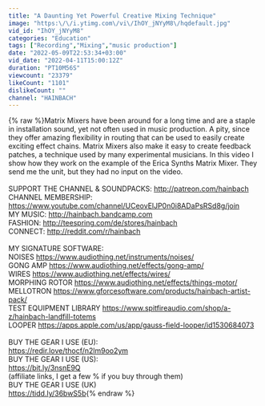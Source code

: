 ```yaml
---
title: "A Daunting Yet Powerful Creative Mixing Technique"
image: "https:\/\/i.ytimg.com\/vi\/IhOY_jNYyM8\/hqdefault.jpg"
vid_id: "IhOY_jNYyM8"
categories: "Education"
tags: ["Recording","Mixing","music production"]
date: "2022-05-09T22:53:34+03:00"
vid_date: "2022-04-11T15:00:12Z"
duration: "PT10M56S"
viewcount: "23379"
likeCount: "1101"
dislikeCount: ""
channel: "HAINBACH"
---
```

{% raw %}Matrix Mixers have been around for a long time and are a staple in installation sound, yet not often used in music production. A pity, since they offer amazing flexibility in routing that can be used to easily create exciting effect chains. Matrix Mixers also make it easy to create feedback patches, a technique used by many experimental musicians. In this video I show how they work on the example of the Erica Synths Matrix Mixer. They send me the unit, but they had no input on the video. <br /><br />SUPPORT THE CHANNEL &amp; SOUNDPACKS:  <a rel="nofollow" target="blank" href="http://patreon.com/hainbach">http://patreon.com/hainbach</a><br />CHANNEL MEMBERSHIP: <a rel="nofollow" target="blank" href="https://www.youtube.com/channel/UCeovElJP0n0i8ADaPsRSd8g/join">https://www.youtube.com/channel/UCeovElJP0n0i8ADaPsRSd8g/join</a><br />MY MUSIC: <a rel="nofollow" target="blank" href="http://hainbach.bandcamp.com">http://hainbach.bandcamp.com</a><br />FASHION: <a rel="nofollow" target="blank" href="http://teespring.com/de/stores/hainbach">http://teespring.com/de/stores/hainbach</a><br />CONNECT: <a rel="nofollow" target="blank" href="http://reddit.com/r/hainbach">http://reddit.com/r/hainbach</a><br /><br />MY SIGNATURE SOFTWARE: <br />NOISES <a rel="nofollow" target="blank" href="https://www.audiothing.net/instruments/noises/">https://www.audiothing.net/instruments/noises/</a><br />GONG AMP <a rel="nofollow" target="blank" href="https://www.audiothing.net/effects/gong-amp/">https://www.audiothing.net/effects/gong-amp/</a><br />WIRES  <a rel="nofollow" target="blank" href="https://www.audiothing.net/effects/wires/">https://www.audiothing.net/effects/wires/</a><br />MORPHING ROTOR <a rel="nofollow" target="blank" href="https://www.audiothing.net/effects/things-motor/">https://www.audiothing.net/effects/things-motor/</a><br />MELLOTRON <a rel="nofollow" target="blank" href="https://www.gforcesoftware.com/products/hainbach-artist-pack/">https://www.gforcesoftware.com/products/hainbach-artist-pack/</a><br />TEST EQUIPMENT LIBRARY <a rel="nofollow" target="blank" href="https://www.spitfireaudio.com/shop/a-z/hainbach-landfill-totems">https://www.spitfireaudio.com/shop/a-z/hainbach-landfill-totems</a><br />LOOPER <a rel="nofollow" target="blank" href="https://apps.apple.com/us/app/gauss-field-looper/id1530684073">https://apps.apple.com/us/app/gauss-field-looper/id1530684073</a><br /><br />BUY THE GEAR I USE (EU):<br /><a rel="nofollow" target="blank" href="https://redir.love/thocf/n2lm9oo2ym">https://redir.love/thocf/n2lm9oo2ym</a><br />BUY THE GEAR I USE (US):<br /><a rel="nofollow" target="blank" href="https://bit.ly/3nsnE9Q">https://bit.ly/3nsnE9Q</a><br />(affiliate links, I get a few % if you buy through them)<br />BUY THE GEAR I USE (UK)<br /><a rel="nofollow" target="blank" href="https://tidd.ly/36bwS5b">https://tidd.ly/36bwS5b</a>{% endraw %}
